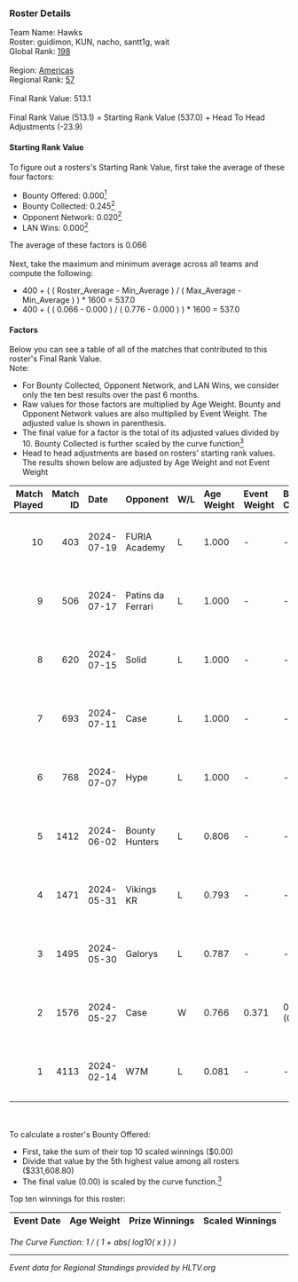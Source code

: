 ### Roster Details<br />
Team Name: Hawks<br />
Roster: guidimon, KUN, nacho, santt1g, wait<br />
Global Rank: [198](../standings_global.md)<br />
<br />
Region: [Americas]( ../standings_americas.md)<br />
Regional Rank: [57]( ../standings_americas.md)<br />
<br />
Final Rank Value:  513.1<br />
<br />
Final Rank Value (513.1) = Starting Rank Value (537.0) + Head To Head Adjustments (-23.9)<br />

#### Starting Rank Value<br />
To figure out a rosters's Starting Rank Value, first take the average of these four factors:<br />
- Bounty Offered: 0.000[<sup>1</sup>](#table2)
- Bounty Collected: 0.245[<sup>2</sup>](#table1)
- Opponent Network: 0.020[<sup>2</sup>](#table1)
- LAN Wins: 0.000[<sup>2</sup>](#table1)

The average of these factors is 0.066<br />
<br />
Next, take the maximum and minimum average across all teams and compute the following:<br />
- 400 + ( ( Roster_Average - Min_Average ) / ( Max_Average - Min_Average ) ) * 1600 = 537.0
- 400 + ( ( 0.066 - 0.000 ) / ( 0.776 - 0.000 ) ) * 1600 = 537.0


#### Factors<br />
Below you can see a table of all of the matches that contributed to this roster's Final Rank Value.<br />
Note:<br />

- For Bounty Collected, Opponent Network, and LAN Wins, we consider only the ten best results over the past 6 months.
- Raw values for those factors are multiplied by Age Weight. Bounty and Opponent Network values are also multiplied by Event Weight. The adjusted value is shown in parenthesis.
- The final value for a factor is the total of its adjusted values divided by 10. Bounty Collected is further scaled by the curve function[<sup>3</sup>](#curveFunction)
- Head to head adjustments are based on rosters' starting rank values. The results shown below are adjusted by Age Weight and not Event Weight
<span id="table1"></span><br />


| Match Played | Match ID | Date       | Opponent          | W/L | Age Weight | Event Weight | Bounty Collected | Opponent Network | LAN Wins  | H2H Adj. | Roster                               |
| -: | -: | :- | :- | :- | :- | :- | :- | :- | :- | -: | :- |
|           10 |      403 | 2024-07-19 | FURIA Academy     | L   | 1.000      | -            | -                | -                | -         |   -15.43 | guidimon, KUN, nacho, santt1g, wait  |
|            9 |      506 | 2024-07-17 | Patins da Ferrari | L   | 1.000      | -            | -                | -                | -         |    -5.66 | guidimon, KUN, nacho, santt1g, wait  |
|            8 |      620 | 2024-07-15 | Solid             | L   | 1.000      | -            | -                | -                | -         |    -4.69 | guidimon, KUN, nacho, santt1g, wait  |
|            7 |      693 | 2024-07-11 | Case              | L   | 1.000      | -            | -                | -                | -         |    -4.14 | guidimon, KUN, nacho, santt1g, wait  |
|            6 |      768 | 2024-07-07 | Hype              | L   | 1.000      | -            | -                | -                | -         |    -3.67 | F4QQ, guidimon, KUN, santt1g, wait   |
|            5 |     1412 | 2024-06-02 | Bounty Hunters    | L   | 0.806      | -            | -                | -                | -         |    -3.57 | ABM, christo, guidimon, KUN, santt1g |
|            4 |     1471 | 2024-05-31 | Vikings KR        | L   | 0.793      | -            | -                | -                | -         |    -4.78 | ABM, christo, guidimon, KUN, santt1g |
|            3 |     1495 | 2024-05-30 | Galorys           | L   | 0.787      | -            | -                | -                | -         |    -3.07 | ABM, christo, guidimon, KUN, santt1g |
|            2 |     1576 | 2024-05-27 | Case              | W   | 0.766      | 0.371        | 0.030 (0.008)    | 0.720 (0.204)    | 0 (0.000) |    21.51 | ABM, christo, guidimon, KUN, santt1g |
|            1 |     4113 | 2024-02-14 | W7M               | L   | 0.081      | -            | -                | -                | -         |    -0.39 | guidimon, KUN, nacho, nasher, PABLEK |

<br />
<span id="table2"></span><br />
To calculate a roster's Bounty Offered:<br />

- First, take the sum of their top 10 scaled winnings ($0.00)
- Divide that value by the 5th highest value among all rosters ($331,608.80)
- The final value (0.00) is scaled by the curve function.[<sup>3</sup>](#curveFunction)

Top ten winnings for this roster:<br />

| Event Date | Age Weight | Prize Winnings | Scaled Winnings |
| :- | -: | :- | :- |


<span id="curveFunction"></span>_The Curve Function: 1 / ( 1 + abs( log10( x ) ) )_<br />

---
_Event data for Regional Standings provided by HLTV.org_<br />
